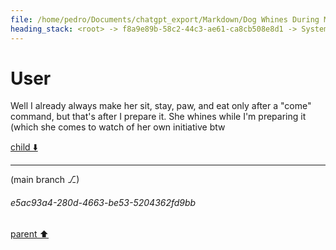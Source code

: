 ```yaml
---
file: /home/pedro/Documents/chatgpt_export/Markdown/Dog Whines During Meal prep.md
heading_stack: <root> -> f8a9e89b-58c2-44c3-ae61-ca8cb508e8d1 -> System -> 882793de-a7d7-4ec2-9c24-e27974f49f8d -> System -> aaa28ef5-747b-461e-aad6-8dbc6e13b2c4 -> User -> 59a2bcdc-4eb0-4876-b731-6b267724b266 -> Assistant -> aaa22962-7ef0-43e6-9d6b-626d4bcfbf86 -> User
---
```

# User

Well I already always make her sit, stay, paw, and eat only after a "come" command, but that's after I prepare it. She whines while I'm preparing it (which  she comes to watch of her own initiative btw

[child ⬇️](#e5ac93a4-280d-4663-be53-5204362fd9bb)

---

(main branch ⎇)
###### e5ac93a4-280d-4663-be53-5204362fd9bb
[parent ⬆️](#aaa22962-7ef0-43e6-9d6b-626d4bcfbf86)
